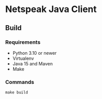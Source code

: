 # Netspeak Java Client

## Build

### Requirements
* Python 3.10 or newer
* Virtualenv
* Java 15 and Maven
* Make

### Commands

``make build``

